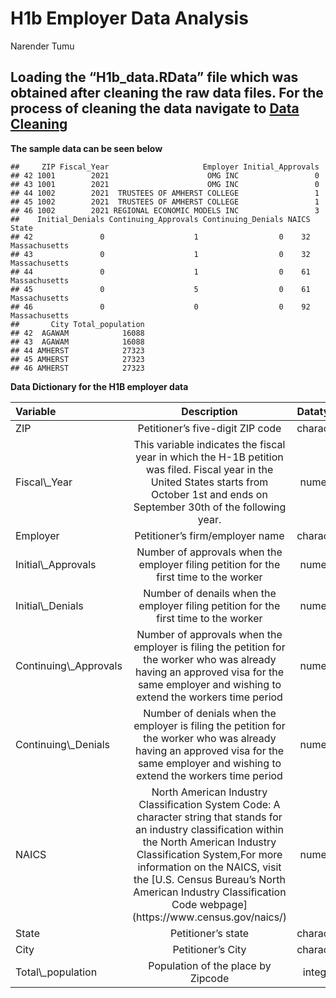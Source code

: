 H1b Employer Data Analysis
================
Narender Tumu

## Loading the “H1b\_data.RData” file which was obtained after cleaning the raw data files. For the process of cleaning the data navigate to [Data Cleaning](https://github.com/NarenderTumu/H1B-employer-data-analysis/tree/main/Files/Data%20Cleaning)

**The sample data can be seen below**

    ##     ZIP Fiscal_Year                     Employer Initial_Approvals
    ## 42 1001        2021                      OMG INC                 0
    ## 43 1001        2021                      OMG INC                 0
    ## 44 1002        2021  TRUSTEES OF AMHERST COLLEGE                 1
    ## 45 1002        2021  TRUSTEES OF AMHERST COLLEGE                 1
    ## 46 1002        2021 REGIONAL ECONOMIC MODELS INC                 3
    ##    Initial_Denials Continuing_Approvals Continuing_Denials NAICS         State
    ## 42               0                    1                  0    32 Massachusetts
    ## 43               0                    1                  0    32 Massachusetts
    ## 44               0                    1                  0    61 Massachusetts
    ## 45               0                    5                  0    61 Massachusetts
    ## 46               0                    0                  0    92 Massachusetts
    ##       City Total_population
    ## 42  AGAWAM            16088
    ## 43  AGAWAM            16088
    ## 44 AMHERST            27323
    ## 45 AMHERST            27323
    ## 46 AMHERST            27323

**Data Dictionary for the H1B employer data**

<table class="table table-bordered" style="width: auto !important; margin-left: auto; margin-right: auto;">
<thead>
<tr>
<th style="text-align:left;">
Variable
</th>
<th style="text-align:center;">
Description
</th>
<th style="text-align:center;">
Datatype
</th>
</tr>
</thead>
<tbody>
<tr>
<td style="text-align:left;">
ZIP
</td>
<td style="text-align:center;">
Petitioner’s five-digit ZIP code
</td>
<td style="text-align:center;">
character
</td>
</tr>
<tr>
<td style="text-align:left;">
Fiscal\_Year
</td>
<td style="text-align:center;">
This variable indicates the fiscal year in which the H-1B petition was
filed. Fiscal year in the United States starts from October 1st and ends
on September 30th of the following year.
</td>
<td style="text-align:center;">
numeric
</td>
</tr>
<tr>
<td style="text-align:left;">
Employer
</td>
<td style="text-align:center;">
Petitioner’s firm/employer name
</td>
<td style="text-align:center;">
character
</td>
</tr>
<tr>
<td style="text-align:left;">
Initial\_Approvals
</td>
<td style="text-align:center;">
Number of approvals when the employer filing petition for the first time
to the worker
</td>
<td style="text-align:center;">
numeric
</td>
</tr>
<tr>
<td style="text-align:left;">
Initial\_Denials
</td>
<td style="text-align:center;">
Number of denails when the employer filing petition for the first time
to the worker
</td>
<td style="text-align:center;">
numeric
</td>
</tr>
<tr>
<td style="text-align:left;">
Continuing\_Approvals
</td>
<td style="text-align:center;">
Number of approvals when the employer is filing the petition for the
worker who was already having an approved visa for the same employer and
wishing to extend the workers time period
</td>
<td style="text-align:center;">
numeric
</td>
</tr>
<tr>
<td style="text-align:left;">
Continuing\_Denials
</td>
<td style="text-align:center;">
Number of denials when the employer is filing the petition for the
worker who was already having an approved visa for the same employer and
wishing to extend the workers time period
</td>
<td style="text-align:center;">
numeric
</td>
</tr>
<tr>
<td style="text-align:left;">
NAICS
</td>
<td style="text-align:center;">
North American Industry Classification System Code: A character string
that stands for an industry classification within the North American
Industry Classification System,For more information on the NAICS, visit
the [U.S. Census Bureau’s North American Industry Classification Code
webpage](https://www.census.gov/naics/)
</td>
<td style="text-align:center;">
numeric
</td>
</tr>
<tr>
<td style="text-align:left;">
State
</td>
<td style="text-align:center;">
Petitioner’s state
</td>
<td style="text-align:center;">
character
</td>
</tr>
<tr>
<td style="text-align:left;">
City
</td>
<td style="text-align:center;">
Petitioner’s City
</td>
<td style="text-align:center;">
character
</td>
</tr>
<tr>
<td style="text-align:left;">
Total\_population
</td>
<td style="text-align:center;">
Population of the place by Zipcode
</td>
<td style="text-align:center;">
integer
</td>
</tr>
</tbody>
</table>
